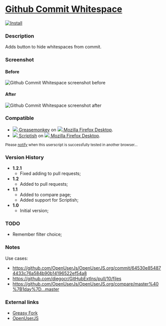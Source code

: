 # [Github Commit Whitespace](https://github.com/jerone/UserScripts/tree/master/Github_Commit_Whitespace)

[![Install](https://raw.github.com/jerone/UserScripts/master/_resources/Install-button.jpg)](https://github.com/jerone/UserScripts/raw/master/Github_Commit_Whitespace/Github_Commit_Whitespace.user.js)

### Description

Adds button to hide whitespaces from commit.

### Screenshot

#### Before
![Github Commit Whitespace screenshot before](https://github.com/jerone/UserScripts/raw/master/Github_Commit_Whitespace/screenshot_before.jpg)
#### After
![Github Commit Whitespace screenshot after](https://github.com/jerone/UserScripts/raw/master/Github_Commit_Whitespace/screenshot_after.jpg)

### Compatible

* [![](https://raw.github.com/jerone/UserScripts/master/_resources/Greasemonkey.png) Greasemonkey](https://addons.mozilla.org/firefox/addon/greasemonkey/) on [![](https://raw.github.com/jerone/UserScripts/master/_resources/Firefox.png) Mozilla Firefox Desktop](http://www.mozilla.org/en-US/firefox/fx/#desktop).
* [![](https://raw.github.com/jerone/UserScripts/master/_resources/Scriptish.png) Scriptish](https://addons.mozilla.org/firefox/addon/scriptish/) on [![](https://raw.github.com/jerone/UserScripts/master/_resources/Firefox.png) Mozilla Firefox Desktop](http://www.mozilla.org/en-US/firefox/fx/#desktop).

<sub>Please [notify](https://github.com/jerone/UserScripts/issues/new?title=Userscript%20%3Cname%3E%20%28%3Cversion%3E%29%20also%20works%20in%20%3Cbrowser%3E%20on%20%3Cdesktop/device%3E) when this userscript is successfully tested in another browser...</sub>

### Version History

* **1.2.1**
    * Fixed adding to pull requests;
* **1.2**
    * Added to pull requests;
* **1.1**
    * Added to compare page;
    * Added support for Scriptish;
* **1.0**
    * Initial version;

### TODO

* Remember filter choice;

### Notes

Use cases:

* https://github.com/OpenUserJs/OpenUserJS.org/commit/64530e854874433c76a584b90b14196522ef54a8
* https://github.com/diegocr/GitHubExtIns/pull/10/files
* https://github.com/OpenUserJs/OpenUserJS.org/compare/master%40%7B1day%7D...master

### External links

* [Greasy Fork](https://greasyfork.org/scripts/467-github-commit-whitespace)
* [OpenUserJS](https://openuserjs.org/scripts/jerone/httpsgithub.comjeroneUserScripts/Github_Commit_Whitespace)
